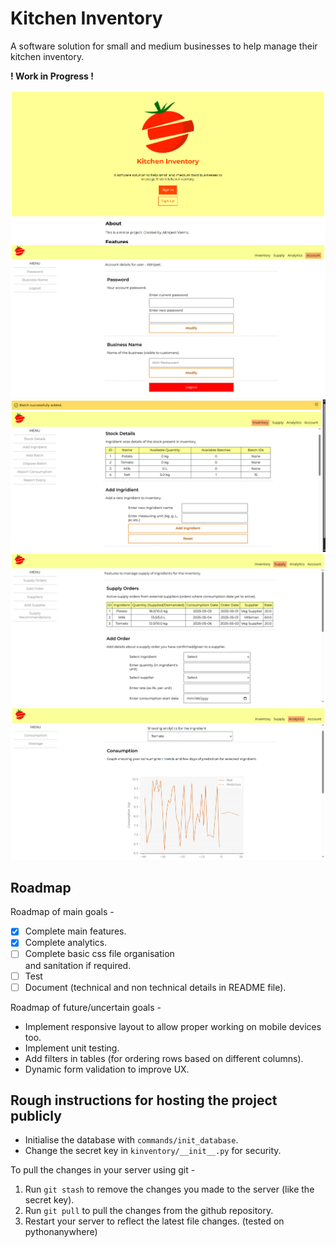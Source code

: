 # Kitchen Inventory

A software solution for small and
medium businesses to help manage
their kitchen inventory.

**! Work in Progress !**

![Index Page](gallery/index_page.png)
![Account Page](gallery/account_page.png)
![Inventory Page](gallery/inventory_page.png)
![Supply Page](gallery/supply_page.png)
![Analytics Page, showing consumption records and prediction.](gallery/analytics_page.png)

## Roadmap

Roadmap of main goals -

- [x] Complete main features.
- [x] Complete analytics.
- [ ] Complete basic css file organisation \
  and sanitation if required.
- [ ] Test
- [ ] Document (technical and non technical details
  in README file).

Roadmap of future/uncertain goals -

- Implement responsive layout to allow
  proper working on mobile devices too.
- Implement unit testing.
- Add filters in tables
    (for ordering rows based on different columns).
- Dynamic form validation to improve UX.

## Rough instructions for hosting the project publicly
- Initialise the database with `commands/init_database`.
- Change the secret key in `kinventory/__init__.py` for security.

To pull the changes in your server using git -
1. Run `git stash` to remove the changes you made to the server (like the secret key).
2. Run `git pull` to pull the changes from the github repository.
3. Restart your server to reflect the latest file changes.
(tested on pythonanywhere)